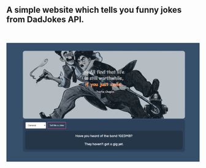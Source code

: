## A simple website which tells you funny jokes from **DadJokes** API.

<br/>

![Joke Screen 1](./content/images/screen1.png)
